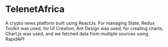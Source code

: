 # TelenetAfrica
A crypto news platform built using ReactJs. For managing State, Redux Toolkit was used, for UI Creation, Ant Design was used, for creating charts, Chart.js was used, and we fetched data from multiple sources using RapidAPI 

